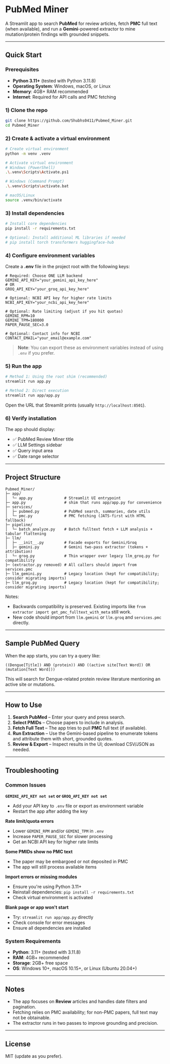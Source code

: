 # PubMed Miner

A Streamlit app to search **PubMed** for review articles, fetch **PMC** full text (when available), and run a **Gemini**-powered extractor to mine mutation/protein findings with grounded snippets.

---

## Quick Start

### Prerequisites
- **Python 3.11+** (tested with Python 3.11.8)
- **Operating System**: Windows, macOS, or Linux
- **Memory**: 4GB+ RAM recommended
- **Internet**: Required for API calls and PMC fetching

### 1) Clone the repo
```bash
git clone https://github.com/Shubhs0411/Pubmed_Miner.git
cd Pubmed_Miner
```

### 2) Create & activate a virtual environment
```bash
# Create virtual environment
python -m venv .venv

# Activate virtual environment
# Windows (PowerShell)
.\.venv\Scripts\Activate.ps1

# Windows (Command Prompt)
.\.venv\Scripts\activate.bat

# macOS/Linux
source .venv/bin/activate
```

### 3) Install dependencies
```bash
# Install core dependencies
pip install -r requirements.txt

# Optional: Install additional ML libraries if needed
# pip install torch transformers huggingface-hub
```

### 4) Configure environment variables
Create a **.env** file in the project root with the following keys:

```dotenv
# Required: Choose ONE LLM backend
GEMINI_API_KEY="your_gemini_api_key_here"
# OR
GROQ_API_KEY="your_groq_api_key_here"

# Optional: NCBI API key for higher rate limits
NCBI_API_KEY="your_ncbi_api_key_here"

# Optional: Rate limiting (adjust if you hit quotas)
GEMINI_RPM=10
GEMINI_TPM=180000
PAPER_PAUSE_SEC=3.0

# Optional: Contact info for NCBI
CONTACT_EMAIL="your_email@example.com"
```

> **Note**: You can export these as environment variables instead of using `.env` if you prefer.

### 5) Run the app
```bash
# Method 1: Using the root shim (recommended)
streamlit run app.py

# Method 2: Direct execution
streamlit run app/app.py
```

Open the URL that Streamlit prints (usually `http://localhost:8501`).

### 6) Verify installation
The app should display:
- ✅ PubMed Review Miner title
- ✅ LLM Settings sidebar
- ✅ Query input area
- ✅ Date range selector

---

## Project Structure

```
Pubmed_Miner/
├─ app/
│  └─ app.py              # Streamlit UI entrypoint
├─ app.py                 # shim that runs app/app.py for convenience
├─ services/
│  ├─ pubmed.py           # PubMed search, summaries, date utils
│  └─ pmc.py              # PMC fetching (JATS-first with HTML fallback)
├─ pipeline/
│  └─ batch_analyze.py    # Batch fulltext fetch + LLM analysis + tabular flattening
├─ llm/
│  ├─ __init__.py         # Facade exports for Gemini/Groq
│  ├─ gemini.py           # Gemini two-pass extractor (tokens + attribution)
│  └─ groq.py             # Thin wrapper over legacy llm_groq.py for compatibility
├─ (extractor.py removed) # All callers should import from services.pmc
├─ llm_gemini.py          # Legacy location (kept for compatibility; consider migrating imports)
├─ llm_groq.py            # Legacy location (kept for compatibility; consider migrating imports)
```

Notes:
- Backwards compatibility is preserved. Existing imports like `from extractor import get_pmc_fulltext_with_meta` still work.
- New code should import from `llm.gemini` or `llm.groq` and `services.pmc` directly.

---

## Sample PubMed Query

When the app starts, you can try a query like:

```
((Dengue[Title]) AND (protein)) AND ((active site[Text Word]) OR (mutation[Text Word]))
```

This will search for Dengue-related protein review literature mentioning an active site or mutations.

---

## How to Use

1. **Search PubMed** – Enter your query and press search.
2. **Select PMIDs** – Choose papers to include in analysis.
3. **Fetch Full Text** – The app tries to pull **PMC** full text (if available).
4. **Run Extraction** – Use the Gemini-based pipeline to enumerate tokens and attribute them with short, grounded quotes.
5. **Review & Export** – Inspect results in the UI; download CSV/JSON as needed.

---

## Troubleshooting

### Common Issues

**`GEMINI_API_KEY not set` or `GROQ_API_KEY not set`**
- Add your API key to `.env` file or export as environment variable
- Restart the app after adding the key

**Rate limit/quota errors**
- Lower `GEMINI_RPM` and/or `GEMINI_TPM` in `.env`
- Increase `PAPER_PAUSE_SEC` for slower processing
- Get an NCBI API key for higher rate limits

**Some PMIDs show no PMC text**
- The paper may be embargoed or not deposited in PMC
- The app will still process available items

**Import errors or missing modules**
- Ensure you're using Python 3.11+
- Reinstall dependencies: `pip install -r requirements.txt`
- Check virtual environment is activated

**Blank page or app won't start**
- Try: `streamlit run app/app.py` directly
- Check console for error messages
- Ensure all dependencies are installed

### System Requirements
- **Python**: 3.11+ (tested with 3.11.8)
- **RAM**: 4GB+ recommended
- **Storage**: 2GB+ free space
- **OS**: Windows 10+, macOS 10.15+, or Linux (Ubuntu 20.04+)

---

## Notes

- The app focuses on **Review** articles and handles date filters and pagination.
- Fetching relies on PMC availability; for non-PMC papers, full text may not be obtainable.
- The extractor runs in two passes to improve grounding and precision.

---

## License

MIT (update as you prefer).
